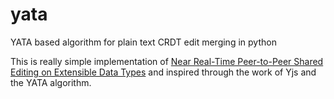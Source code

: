 # yata

YATA based algorithm for plain text CRDT edit merging in python

This is really simple implementation of [Near Real-Time Peer-to-Peer Shared Editing on Extensible Data Types](https://www.researchgate.net/publication/310212186_Near_Real-Time_Peer-to-Peer_Shared_Editing_on_Extensible_Data_Types) and inspired through the work of Yjs and the YATA algorithm.
